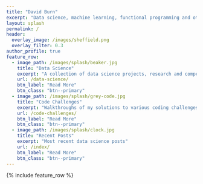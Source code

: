 ```yaml
---
title: "David Burn"
excerpt: "Data science, machine learning, functional programming and other projects"
layout: splash
permalink: /
header:
  overlay_image: /images/sheffield.png
  overlay_filter: 0.3
author_profile: true
feature_row:
  - image_path: /images/splash/beaker.jpg
    title: "Data Science"
    excerpt: "A collection of data science projects, research and competition entries"
    url: /data-science/
    btn_label: "Read More"
    btn_class: "btn--primary"
  - image_path: /images/splash/grey-code.jpg
    title: "Code Challenges"
    excerpt: "Walkthroughs of my solutions to various coding challenges"
    url: /code-challenges/
    btn_label: "Read More"
    btn_class: "btn--primary"
  - image_path: /images/splash/clock.jpg
    title: "Recent Posts"
    excerpt: "Most recent data science posts"
    url: /index/
    btn_label: "Read More"
    btn_class: "btn--primary"
---
```


{% include feature_row %}


